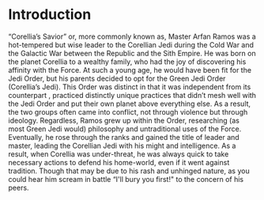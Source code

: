 # Introduction

“Corellia’s Savior” or, more commonly known as, Master Arfan Ramos was a hot-tempered but wise leader to the Corellian Jedi during the Cold War and the Galactic War between the Republic and the Sith Empire.
He was born on the planet Corellia to a wealthy family, who had the joy of discovering his affinity with the Force.
At such a young age, he would have been fit for the Jedi Order, but his parents decided to opt for the Green Jedi Order (Corellia’s Jedi).
This Order was distinct in that it was independent from its counterpart , practiced distinctly unique practices that didn’t mesh well with the Jedi Order and put their own planet above everything else.
As a result, the two groups often came into conflict, not through violence but through ideology.
Regardless, Ramos grew up within the Order, researching (as most Green Jedi would) philosophy and untraditional uses of the Force.
Eventually, he rose through the ranks and gained the title of leader and master, leading the Corellian Jedi with his might and intelligence.
As a result, when Corellia was under-threat, he was always quick to take necessary actions to defend his home-world, even if it went against tradition.
Though that may be due to his rash and unhinged nature, as you could hear him scream in battle “I'll bury you first!" to the concern of his peers.
